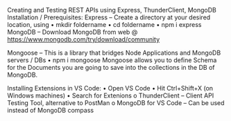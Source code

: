 Creating and Testing REST APIs using Express, ThunderClient, MongoDB
Installation / Prerequisites: 
Express – Create a directory at your desired location, using 
•	mkdir foldername
•	cd foldername
•	npm i express
MongoDB – Download MongoDB from web @ https://www.mongodb.com/try/download/community

Mongoose – This is a library that bridges Node Applications and MongoDB servers / DBs
•	npm i mongoose
Mongoose allows you to define Schema for the Documents you are going to 
save into the collections in the DB of MongoDB.
 

Installing Extensions in VS Code:
•	Open VS Code
•	Hit Ctrl+Shift+X (on Windows machines)
•	Search for Extenions 
o	ThunderClient – Client API Testing Tool, alternative to PostMan
o	MongoDB for VS Code – Can be used instead of MongoDB compass
